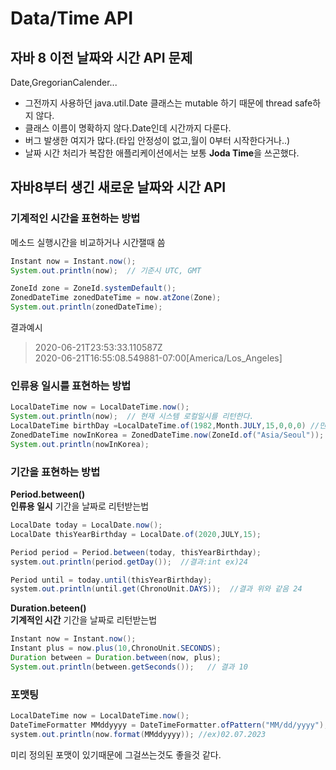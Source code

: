 # Data/Time API

## 자바 8 이전 날짜와 시간 API 문제
Date,GregorianCalender...
* 그전까지 사용하던 java.util.Date 클래스는 mutable 하기 때문에 thread safe하지 않다.
* 클래스 이름이 명확하지 않다.Date인데 시간까지 다룬다.
* 버그 발생한 여지가 많다.(타입 안정성이 없고,월이 0부터 시작한다거나..)
* 날짜 시간 처리가 복잡한 애플리케이션에서는 보통 **Joda Time**을 쓰곤했다.

## 자바8부터 생긴 새로운 날짜와 시간 API
### 기계적인 시간을 표현하는 방법
메소드 실행시간을 비교하거나 시간잴때 씀
```java
Instant now = Instant.now();
System.out.println(now);  // 기준시 UTC, GMT

ZoneId zone = ZoneId.systemDefault();
ZonedDateTime zonedDateTime = now.atZone(Zone);
System.out.println(zonedDateTime);
```
결과예시
>2020-06-21T23:53:33.110587Z  
2020-06-21T16:55:08.549881-07:00[America/Los_Angeles]

### 인류용 일시를 표현하는 방법
```java
LocalDateTime now = LocalDateTime.now();
System.out.println(now);  // 현재 시스템 로컬일시를 리턴한다. 
LocalDateTime birthDay =LocalDateTime.of(1982,Month.JULY,15,0,0,0) //만들수도있다
ZonedDateTime nowInKorea = ZonedDateTime.now(ZoneId.of("Asia/Seoul")); //다른나라의 시간 가져올때
System.out.println(nowInKorea);
```

### 기간을 표현하는 방법
**Period.between()**  
**인류용 일시** 기간을 날짜로 리턴받는법
```java
LocalDate today = LocalDate.now();
LocalDate thisYearBirthday = LocalDate.of(2020,JULY,15);

Period period = Period.between(today, thisYearBirthday);
system.out.println(period.getDay());  //결과:int ex)24

Period until = today.until(thisYearBirthday);
system.out.println(until.get(ChronoUnit.DAYS));  //결과 위와 같음 24
```
**Duration.beteen()**  
**기계적인 시간** 기간을 날짜로 리턴받는법

```java
Instant now = Instant.now();
Instant plus = now.plus(10,ChronoUnit.SECONDS);
Duration between = Duration.between(now, plus);
System.out.println(between.getSeconds());   // 결과 10
```


### 포맷팅
```java
LocalDateTime now = LocalDateTime.now();
DateTimeFormatter MMddyyyy = DateTimeFormatter.ofPattern("MM/dd/yyyy");
system.out.println(now.format(MMddyyyy)); //ex)02.07.2023
```
미리 정의된 포맷이 있기때문에 그걸쓰는것도 좋을것 같다.
